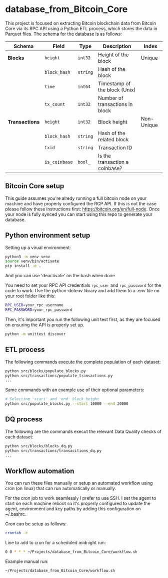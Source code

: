 # database_from_Bitcoin_Core

This project is focused on extracting Bitcoin blockchain data from Bitcoin Core via its RPC API using a Python ETL process, which stores the data in Parquet files. The schema for the database is as follows:

| **Schema**        | **Field**     | **Type**  | **Description**                 | **Index**      |
|-------------------|---------------|-----------|---------------------------------|----------------|
| **Blocks**        | `height`      | `int32`   | Height of the block             | Unique         |
|                   | `block_hash`  | `string`  | Hash of the block               |                |
|                   | `time`        | `int64`   | Timestamp of the block (Unix)   |                |
|                   | `tx_count`    | `int32`   | Number of transactions in block |                |
| **Transactions**  | `height`      | `int32`   | Block height                    | Non-Unique     |
|                   | `block_hash`  | `string`  | Hash of the related block       |                |
|                   | `txid`        | `string`  | Transaction ID                  |                |
|                   | `is_coinbase` | `bool_`   | Is the transaction a coinbase?  |                |

## Bitcoin Core setup

This guide assumes you're alredy running a full bitcoin node on your machine and have properly configured the RCP API. If this is not the case please follow these instructions first: https://bitcoin.org/en/full-node. Once your node is fully synced you can start using this repo to generate your database. 

## Python environment setup

Setting up a virual environment:
```bash
python3 -m venv venv
source venv/bin/activate
pip install -e . 
```
And you can use 'deactivate' on the bash when done.

You need to set your RPC API credentials `rpc_user` and `rpc_password` for the code to work. Use the python-dotenv library and add them to a .env file on your root folder like this:

```bash
RPC_USER=your_rpc_username
RPC_PASSWORD=your_rpc_password
```

Then, it's important you run the following unit test first, as they are focused on ensuring the API is properly set up. 

```bash
python -m unittest discover
```

## ETL process
The following commands execute the complete population of each dataset:

```bash
python src/blocks/populate_blocks.py
python src/transactions/populate_transactions.py
...
```
Same commands with an example use of their optional parameters:

```bash
# Selecting 'start' and 'end' block height
python src/populate_blocks.py --start 10000 --end 20000 
```

## DQ process
The following are the commands execut the relevant Data Quality checks of each dataset:

```bash
python src/blocks/blocks_dq.py
python src/transactions/transacitions_dq.py 
...
```

## Workflow automation

You can run these files manually or setup an automated workflow using cron (on linux) that can run automatically or manually. 

For the cron job to work seamlessly I prefer to use SSH. I set the agent to start on each machine reboot so it's properly configured to update the agent, environment and key paths by adding this configuration on ~/.bashrc.

Cron can be setup as follows:

```bash
crontab -e
```
Line to add to cron for a scheduled midnight run:
```bash
0 0 * * * ~/Projects/database_from_Bitcoin_Core/workflow.sh
```

Example manual run:
```bash
~/Projects/database_from_Bitcoin_Core/workflow.sh
```